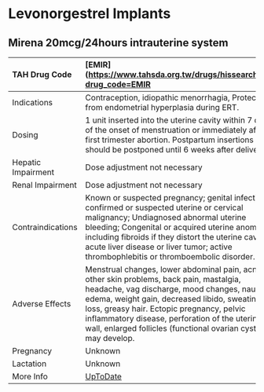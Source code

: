 # Levonorgestrel Implants

## Mirena 20mcg/24hours intrauterine system

| TAH Drug Code      | [EMIR](https://www.tahsda.org.tw/drugs/hissearch.php?drug_code=EMIR                                                                                                                                                                                                                                                                                            |
|:-------------------|:---------------------------------------------------------------------------------------------------------------------------------------------------------------------------------------------------------------------------------------------------------------------------------------------------------------------------------------------------------------|
| Indications        | Contraception, idiopathic menorrhagia, Protection from endometrial hyperplasia during ERT.                                                                                                                                                                                                                                                                     |
| Dosing             | 1 unit inserted into the uterine cavity within 7 days of the onset of menstruation or immediately after first trimester abortion. Postpartum insertions should be postponed until 6 weeks after delivery.                                                                                                                                                      |
| Hepatic Impairment | Dose adjustment not necessary                                                                                                                                                                                                                                                                                                                                  |
| Renal Impairment   | Dose adjustment not necessary                                                                                                                                                                                                                                                                                                                                  |
| Contraindications  | Known or suspected pregnancy; genital infection; confirmed or suspected uterine or cervical malignancy; Undiagnosed abnormal uterine bleeding; Congenital or acquired uterine anomaly including fibroids if they distort the uterine cavity; acute liver disease or liver tumor; active thrombophlebitis or thromboembolic disorder.                           |
| Adverse Effects    | Menstrual changes, lower abdominal pain, acne or other skin problems, back pain, mastalgia, headache, vag discharge, mood changes, nausea, edema, weight gain, decreased libido, sweating, hair loss, greasy hair. Ectopic pregnancy, pelvic inflammatory disease, perforation of the uterine wall, enlarged follicles (functional ovarian cysts) may develop. |
| Pregnancy          | Unknown                                                                                                                                                                                                                                                                                                                                                        |
| Lactation          | Unknown                                                                                                                                                                                                                                                                                                                                                        |
| More Info          | [UpToDate](https://www.uptodate.com/contents/levonorgestrel-implants-drug-information)                                                                                                                                                                                                                                                                         |

